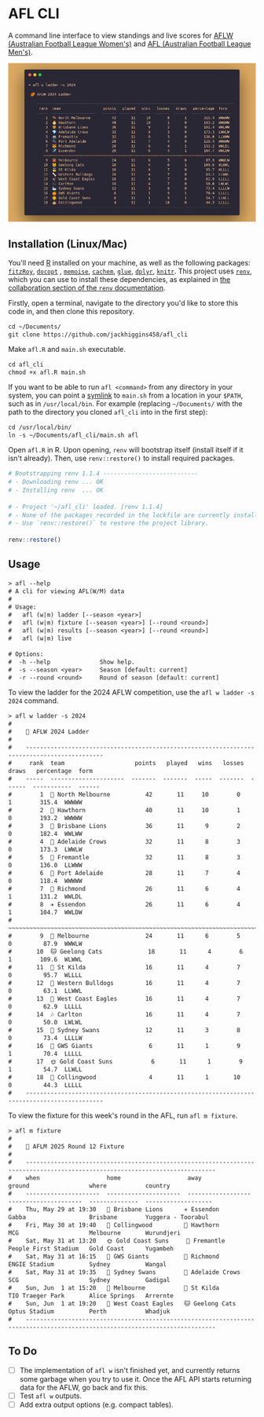 # AFL CLI

A command line interface to view standings and live scores for [AFLW (Australian Football League Women's)](https://en.wikipedia.org/wiki/AFL_Women's) and [AFL (Australian Football League Men's)](https://en.wikipedia.org/wiki/Australian_Football_League).

![afl ladder](assets/afl.png)



## Installation (Linux/Mac)

You'll need [R](https://www.r-project.org/) installed on your machine, as well as the following packages: [`fitzRoy`](https://github.com/jimmyday12/fitzRoy), [`docopt`](https://github.com/docopt/docopt.R) , [`memoise`](https://memoise.r-lib.org/), [`cachem`](https://cachem.r-lib.org/), [`glue`](https://glue.tidyverse.org/),  [`dplyr`](https://dplyr.tidyverse.org/), [`knitr`](https://github.com/yihui/knitr).  This project uses [`renv`](https://rstudio.github.io/renv/index.html),  which you can use to install these dependencies, as explained in [the collaboration section of the `renv` documentation](https://rstudio.github.io/renv/articles/renv.html#collaboration).

Firstly, open a terminal, navigate to the directory you'd like to store this code in, and then clone this repository.

```shell
cd ~/Documents/
git clone https://github.com/jackhiggins458/afl_cli
```

Make `afl.R` and `main.sh` executable.

```shell
cd afl_cli
chmod +x afl.R main.sh
```

If you want to be able to run  `afl <command>` from any directory in your system, you can point a [symlink](https://en.wikipedia.org/wiki/Symbolic_link) to `main.sh` from a location in your `$PATH`, such as in `/usr/local/bin`. For example (replacing `~/Documents/` with the path to the directory you cloned `afl_cli` into in the first step):

```shell
cd /usr/local/bin/
ln -s ~/Documents/afl_cli/main.sh afl
```

Open  `afl.R` in R. Upon opening, `renv` will bootstrap itself (install itself if it isn't already). Then, use `renv::restore()` to install required packages.

```R
# Bootstrapping renv 1.1.4 ---------------------------
# - Downloading renv ... OK
# - Installing renv  ... OK

# - Project '~/afl_cli' loaded. [renv 1.1.4]
# - None of the packages recorded in the lockfile are currently installed.
# - Use `renv::restore()` to restore the project library.

renv::restore()
```



## Usage

```shell
> afl --help
# A cli for viewing AFL(W/M) data
#
# Usage:
#   afl (w|m) ladder [--season <year>]
#   afl (w|m) fixture [--season <year>] [--round <round>]
#   afl (w|m) results [--season <year>] [--round <round>]
#   afl (w|m) live

# Options:
#  -h --help              Show help.
#  -s --season <year>     Season [default: current]
#  -r --round <round>     Round of season [default: current]
```

To view the ladder for the 2024 AFLW competition, use the `afl w ladder -s 2024` command.

```shell
> afl w ladder -s 2024
#
#    🏉 AFLW 2024 Ladder 
#
#    -------------------------------------------------------------------------------------------- 
#     rank  team                    points   played   wins   losses   draws   percentage  form  
#    -----  ---------------------  -------  -------  -----  -------  ------  -----------  ------
#        1  🦘 North Melbourne          42       11     10        0       1        315.4  WWWWW 
#        2  🐣 Hawthorn                 40       11     10        1       0        193.2  WWWWW 
#        3  🦁 Brisbane Lions           36       11      9        2       0        182.4  WWLWW 
#        4  💎 Adelaide Crows           32       11      8        3       0        173.3  LWWLW 
#        5  🚢 Fremantle                32       11      8        3       0        136.0  LLWWW 
#        6  🔌 Port Adelaide            28       11      7        4       0        118.4  WWWWW 
#        7  🐯 Richmond                 26       11      6        4       1        131.2  WWLDL 
#        8  ✈️ Essendon                 26       11      6        4       1        104.7  WWLDW 
#       ~~~~~~~~~~~~~~~~~~~~~~~~~~~~~~~~~~~~~~~~~~~~~~~~~~~~~~~~~~~~~~~~~~~~~~~~~~~~~~~~~~~~~~~ 
#        9  👹 Melbourne                24       11      6        5       0         87.9  WWWLW 
#       10  🐱 Geelong Cats             18       11      4        6       1        109.6  WLWWL 
#       11  👼 St Kilda                 16       11      4        7       0         95.7  WLLLL 
#       12  🦴 Western Bulldogs         16       11      4        7       0         63.1  LLWWL 
#       13  🦅 West Coast Eagles        16       11      4        7       0         62.9  LLLLL 
#       14  🎶 Carlton                  16       11      4        7       0         50.0  LWLWL 
#       15  🦢 Sydney Swans             12       11      3        8       0         73.4  LLLLW 
#       16  🍊 GWS Giants                6       11      1        9       1         70.4  LLLLL 
#       17  🌞 Gold Coast Suns           6       11      1        9       1         54.7  LLWLL 
#       18  🥧 Collingwood               4       11      1       10       0         44.3  LLLLL 
#    -------------------------------------------------------------------------------------------- 
```

To view the fixture for this week's round in the AFL, run `afl m fixture`.

```shell
> afl m fixture
#
#    🏉 AFLM 2025 Round 12 Fixture 
#
#    ---------------------------------------------------------------------------------------------------------------------------- 
#    when                   home                   away                ground                 where           country            
#    ---------------------  ---------------------  ------------------  ---------------------  --------------  -------------------
#    Thu, May 29 at 19:30   🦁 Brisbane Lions      ✈️ Essendon         Gabba                  Brisbane        Yuggera - Toorabul 
#    Fri, May 30 at 19:40   🥧 Collingwood         🐣 Hawthorn         MCG                    Melbourne       Wurundjeri         
#    Sat, May 31 at 13:20   🌞 Gold Coast Suns     🚢 Fremantle        People First Stadium   Gold Coast      Yugambeh           
#    Sat, May 31 at 16:15   🍊 GWS Giants          🐯 Richmond         ENGIE Stadium          Sydney          Wangal             
#    Sat, May 31 at 19:35   🦢 Sydney Swans        💎 Adelaide Crows   SCG                    Sydney          Gadigal            
#    Sun, Jun  1 at 15:20   👹 Melbourne           👼 St Kilda         TIO Traeger Park       Alice Springs   Arrernte           
#    Sun, Jun  1 at 19:20   🦅 West Coast Eagles   🐱 Geelong Cats     Optus Stadium          Perth           Whadjuk            
#    ---------------------------------------------------------------------------------------------------------------------------- 
```



## To Do

- [ ] The implementation of `afl w` isn't finished yet, and currently returns some garbage when you try to use it. Once the AFL API starts returning data for the AFLW, go back and fix this.
- [ ] Test `afl w` outputs.
- [ ] Add extra output options (e.g. compact tables).
